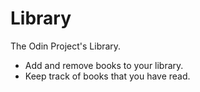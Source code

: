 # Library

The Odin Project's Library.
- Add and remove books to your library.
- Keep track of books that you have read.
